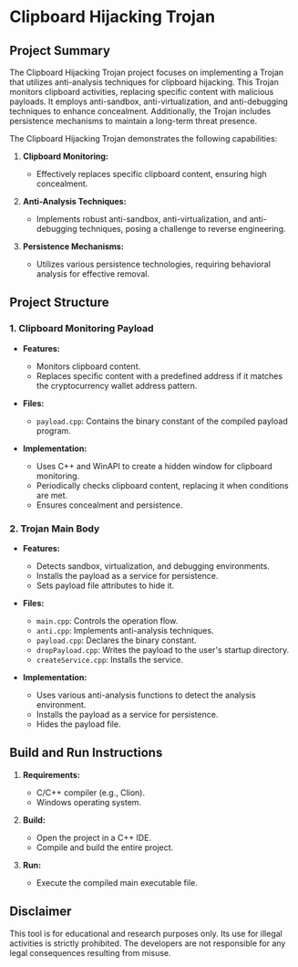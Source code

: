# Clipboard Hijacking Trojan


## Project Summary

The Clipboard Hijacking Trojan project focuses on implementing a Trojan that utilizes anti-analysis techniques for clipboard hijacking. This Trojan monitors clipboard activities, replacing specific content with malicious payloads. It employs anti-sandbox, anti-virtualization, and anti-debugging techniques to enhance concealment. Additionally, the Trojan includes persistence mechanisms to maintain a long-term threat presence.

The Clipboard Hijacking Trojan demonstrates the following capabilities:

1. **Clipboard Monitoring:**
   - Effectively replaces specific clipboard content, ensuring high concealment.

2. **Anti-Analysis Techniques:**
   - Implements robust anti-sandbox, anti-virtualization, and anti-debugging techniques, posing a challenge to reverse engineering.

3. **Persistence Mechanisms:**
   - Utilizes various persistence technologies, requiring behavioral analysis for effective removal.


## Project Structure

### 1. Clipboard Monitoring Payload

- **Features:**
  - Monitors clipboard content.
  - Replaces specific content with a predefined address if it matches the cryptocurrency wallet address pattern.

- **Files:**
  - `payload.cpp`: Contains the binary constant of the compiled payload program.

- **Implementation:**
  - Uses C++ and WinAPI to create a hidden window for clipboard monitoring.
  - Periodically checks clipboard content, replacing it when conditions are met.
  - Ensures concealment and persistence.

### 2. Trojan Main Body

- **Features:**
  - Detects sandbox, virtualization, and debugging environments.
  - Installs the payload as a service for persistence.
  - Sets payload file attributes to hide it.

- **Files:**
  - `main.cpp`: Controls the operation flow.
  - `anti.cpp`: Implements anti-analysis techniques.
  - `payload.cpp`: Declares the binary constant.
  - `dropPayload.cpp`: Writes the payload to the user's startup directory.
  - `createService.cpp`: Installs the service.

- **Implementation:**
  - Uses various anti-analysis functions to detect the analysis environment.
  - Installs the payload as a service for persistence.
  - Hides the payload file.


## Build and Run Instructions

1. **Requirements:**
   - C/C++ compiler (e.g., Clion).
   - Windows operating system.

2. **Build:**
   - Open the project in a C++ IDE.
   - Compile and build the entire project.

3. **Run:**
   - Execute the compiled main executable file.


## Disclaimer

This tool is for educational and research purposes only. Its use for illegal activities is strictly prohibited. The developers are not responsible for any legal consequences resulting from misuse.

